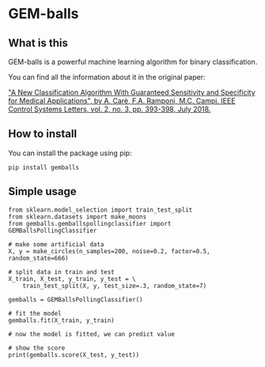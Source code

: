 # GEM-balls

## What is this

GEM-balls is a powerful machine learning algorithm for binary classification. 

You can find all the information about it in the original paper:

["A New Classification Algorithm With Guaranteed Sensitivity and Specificity for Medical Applications",
  by A. Carè, F.A. Ramponi, M.C. Campi.  IEEE Control Systems Letters, vol. 2, no. 3, pp. 393-398, July 2018.](http://www.algocare.it/L-CSL2018GEM.pdf)


## How to install

You can install the package using pip:

    pip install gemballs
    
    
## Simple usage
  
    from sklearn.model_selection import train_test_split
    from sklearn.datasets import make_moons
    from gemballs.gemballspollingclassifier import GEMBallsPollingClassifier

    # make some artificial data
    X, y = make_circles(n_samples=200, noise=0.2, factor=0.5, random_state=666)

    # split data in train and test
    X_train, X_test, y_train, y_test = \
        train_test_split(X, y, test_size=.3, random_state=7)

    gemballs = GEMBallsPollingClassifier()

    # fit the model
    gemballs.fit(X_train, y_train)

    # now the model is fitted, we can predict value

    # show the score
    print(gemballs.score(X_test, y_test))
